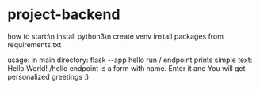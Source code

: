 # project-backend

how to start:\n
install python3\n
create venv
install packages from requirements.txt

usage:
in main directory:
flask --app hello run
/ endpoint prints simple text: Hello World!
/hello endpoint is a form with name. Enter it and You will get personalized greetings :)
